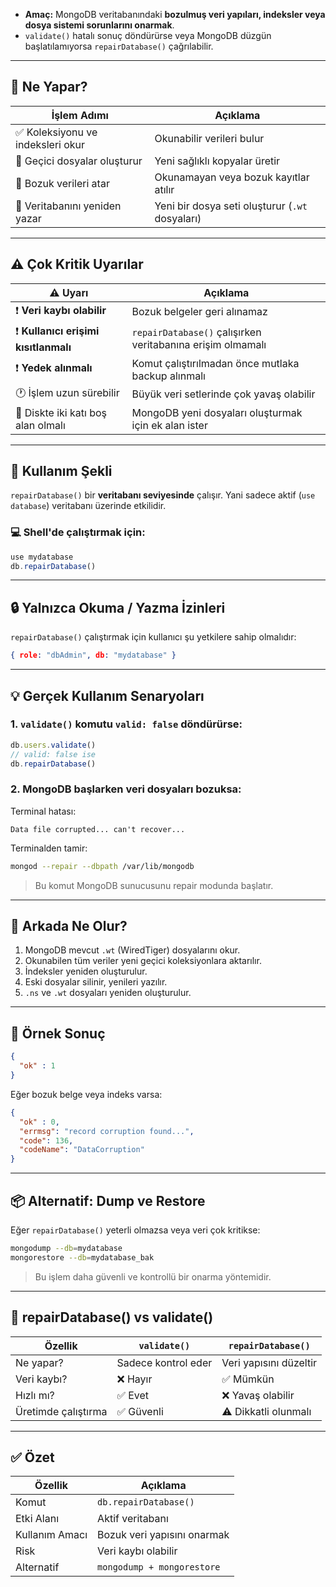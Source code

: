

- **Amaç:** MongoDB veritabanındaki **bozulmuş veri yapıları, indeksler veya dosya sistemi sorunlarını onarmak**.
- `validate()` hatalı sonuç döndürürse veya MongoDB düzgün başlatılamıyorsa `repairDatabase()` çağrılabilir.

---

## 📌 Ne Yapar?

|İşlem Adımı|Açıklama|
|---|---|
|✅ Koleksiyonu ve indeksleri okur|Okunabilir verileri bulur|
|🔄 Geçici dosyalar oluşturur|Yeni sağlıklı kopyalar üretir|
|🧹 Bozuk verileri atar|Okunamayan veya bozuk kayıtlar atılır|
|💾 Veritabanını yeniden yazar|Yeni bir dosya seti oluşturur (`.wt` dosyaları)|

---

## ⚠️ Çok Kritik Uyarılar

|⚠️ Uyarı|Açıklama|
|---|---|
|❗ **Veri kaybı olabilir**|Bozuk belgeler geri alınamaz|
|❗ **Kullanıcı erişimi kısıtlanmalı**|`repairDatabase()` çalışırken veritabanına erişim olmamalı|
|❗ **Yedek alınmalı**|Komut çalıştırılmadan önce mutlaka backup alınmalı|
|🕐 İşlem uzun sürebilir|Büyük veri setlerinde çok yavaş olabilir|
|📁 Diskte iki katı boş alan olmalı|MongoDB yeni dosyaları oluşturmak için ek alan ister|

---

## 🔧 Kullanım Şekli

`repairDatabase()` bir **veritabanı seviyesinde** çalışır. Yani sadece aktif (`use database`) veritabanı üzerinde etkilidir.

### 💻 Shell'de çalıştırmak için:

```js
use mydatabase
db.repairDatabase()
```

---

## 🔒 Yalnızca Okuma / Yazma İzinleri

`repairDatabase()` çalıştırmak için kullanıcı şu yetkilere sahip olmalıdır:

```json
{ role: "dbAdmin", db: "mydatabase" }
```

---

## 💡 Gerçek Kullanım Senaryoları

### 1. `validate()` komutu `valid: false` döndürürse:

```js
db.users.validate()
// valid: false ise
db.repairDatabase()
```

### 2. MongoDB başlarken veri dosyaları bozuksa:

Terminal hatası:

```
Data file corrupted... can't recover...
```

Terminalden tamir:

```bash
mongod --repair --dbpath /var/lib/mongodb
```

> Bu komut MongoDB sunucusunu repair modunda başlatır.

---

## 🧠 Arkada Ne Olur?

1. MongoDB mevcut `.wt` (WiredTiger) dosyalarını okur.
2. Okunabilen tüm veriler yeni geçici koleksiyonlara aktarılır.
3. İndeksler yeniden oluşturulur.
4. Eski dosyalar silinir, yenileri yazılır.
5. `.ns` ve `.wt` dosyaları yeniden oluşturulur.

---

## 📝 Örnek Sonuç

```json
{
  "ok" : 1
}
```

Eğer bozuk belge veya indeks varsa:

```json
{
  "ok" : 0,
  "errmsg": "record corruption found...",
  "code": 136,
  "codeName": "DataCorruption"
}
```

---

## 📦 Alternatif: Dump ve Restore

Eğer `repairDatabase()` yeterli olmazsa veya veri çok kritikse:

```bash
mongodump --db=mydatabase
mongorestore --db=mydatabase_bak
```

> Bu işlem daha güvenli ve kontrollü bir onarma yöntemidir.

---

## 🧪 repairDatabase() vs validate()

|Özellik|`validate()`|`repairDatabase()`|
|---|---|---|
|Ne yapar?|Sadece kontrol eder|Veri yapısını düzeltir|
|Veri kaybı?|❌ Hayır|✅ Mümkün|
|Hızlı mı?|✅ Evet|❌ Yavaş olabilir|
|Üretimde çalıştırma|✅ Güvenli|⚠️ Dikkatli olunmalı|

---

## ✅ Özet

|Özellik|Açıklama|
|---|---|
|Komut|`db.repairDatabase()`|
|Etki Alanı|Aktif veritabanı|
|Kullanım Amacı|Bozuk veri yapısını onarmak|
|Risk|Veri kaybı olabilir|
|Alternatif|`mongodump + mongorestore`|
